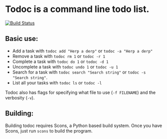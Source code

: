 # Todoc is a command line todo list.

[![Build Status](https://travis-ci.org/laserswald/todoc.png)](https://travis-ci.org/laserswald11/todoc)

## Basic use:

* Add a task with `todoc add "Herp a derp"` or `todoc -a "Herp a derp"`
* Remove a task with `todoc rm 1` or `todoc -r 1`
* Complete a task with `todoc do 1` or `todoc -d 1`
* Uncomplete a task with `todoc undo 1` or `todoc -u 1`
* Search for a task with `todoc search "Search string"` or `todoc -s "Search string"`. 
* List all your tasks with `todoc ls` or `todoc -l`

Todoc also has flags for specifying what file to use (`-f FILENAME`) and the verbosity (`-v`).

## Building:

Building todoc requires Scons, a Python based build system. Once you have Scons, just run `scons` to build the program.

